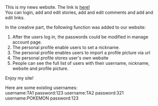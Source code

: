 This is my news website. The link is [here!](http://peterming.net/~peterming/news_website/login.php)  
You can login, add and edit stories, add and edit comments and add and edit links.

In the creative part, the following function was added to our website:

1. After the users log in, the passwords could be modified in manage account page.
2. The personal profile enable users to set a nickname.
3. The personal profile enables users to import a profile picture via url
4. The personal profile stores user's own website
5. People can see the full list of users with their username, nickname, website and profile picture.

Enjoy my site!  
  
Here are some existing usernames:  
username:TA1  password:123
username:TA2  password:321
username:POKEMON  password:123
